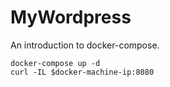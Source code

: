 # MyWordpress
An introduction to docker-compose.
```
docker-compose up -d
curl -IL $docker-machine-ip:8080
```
